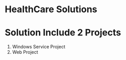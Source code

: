 # HealthCare Solutions

# Solution Include 2 Projects

<ol>
  <li>Windows Service Project</li>
  <li>Web Project</li>
<ol>
  




